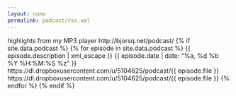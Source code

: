 ```yaml
---
layout: none
permalink: podcast/rss.xml
---
```


<?xml version="1.0" encoding="UTF-8"?>
<rss version="2.0" xmlns:atom="http://www.w3.org/2005/Atom">
	<channel>
		<title>bjorsq.net podcast</title>
		<description>highlights from my MP3 player</description>		
		<link>http://bjorsq.net/podcast/</link>
		<atom:link href="http://bjorsq.net/podcast/rss.xml" rel="self" type="application/rss+xml" />
		{% if site.data.podcast %}
			{% for episode in site.data.podcast %}
			<item>				
				<title>{{ episode.title | xml_escape }}</title>
				<description>{{ episode.description | xml_escape }}</description>
				<pubDate>{{ episode.date | date: "%a, %d %b %Y %H:%M:%S %z" }}</pubDate>
				<link>https://dl.dropboxusercontent.com/u/5104625/podcast/{{ episode.file }}</link>
				<guid isPermaLink="true">https://dl.dropboxusercontent.com/u/5104625/podcast/{{ episode.file }}</guid>
			</item>
			{% endfor %}
		{% endif %}	
	</channel>
</rss>